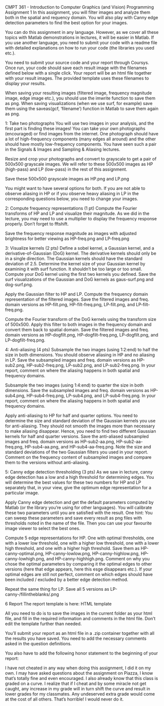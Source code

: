 CMPT 361 - Introduction to Computer Graphics (and Vision)
Programming Assignment 1
In this assignment, you will filter images and analyze them both in the spatial and requency domain. You will also play with Canny edge detection parameters to find the best option for your images.

You can do this assignment in any language. However, as we cover all these topics with Matlab demonstrations in lectures, it will be easier in Matlab. If you use another language, you need to submit your code with a readme file with detailed explanations on how to run your code (the libraries you used etc.).

You need to submit your source code and your report through Coursys. Once run, your code should save each result image with the filenames defined below with a single click. Your report will be an html file together with your result images. The provided template uses these filenames to display your results.

When saving your resulting images (filtered image, frequency magnitude image, edge image etc.), you should use the imwrite function to save them as png. When saving visualizations (when we use surf, for example) save them using the saveas(gcf, ‘filename’) function in Matlab to save them again as png.

1: Take two photographs
You will use two images in your analysis, and the first part is finding these images! You can take your own photographs (encouraged) or find images from the internet. One photograph should have a lot of high-frequency components (many edges all around) and the other should have mostly low-frequency components. You have seen such a pair in the Signals & Images and Sampling & Aliasing lectures.

Resize and crop your photographs and convert to grayscale to get a pair of 500x500 grayscale images. We will refer to these 500x500 images as HP (high-pass) and LP (low-pass) in the rest of this assignment.

Save these 500x500 grayscale images as HP.png and LP.png

You might want to have several options for both. If you are not able to observe aliasing in HP or if you observe heavy aliasing in LP in the corresponding questions below, you need to change your images.

2: Compute frequency representations (1 pt)
Compute the Fourier transforms of HP and LP and visualize their magnitude. As we did in the lecture, you may need to use a multiplier to display the frequency response properly. Don’t forget to fftshift.

Save the frequency response magnitude as images with adjusted brightness for better viewing as HP-freq.png and LP-freq.png

3: Visualize kernels (2 pts)
Define a sobel kernel, a Gaussian kernel, and a derivative-of-Gaussian (DoG) kernel. The derivative kernels should only be in a single direction. The Gaussian kernels should have the standard deviation of 2.5. Determine the kernel size of your Gaussian kernel by examining it with surf function. It shouldn’t be too large or too small. Compute your DoG kernel using the first two kernels you defined. Save the surf visualizations of the Gaussian and DoG kernels as gaus-surf.png and dog-surf.png.

Apply the Gaussian filter to HP and LP. Compute the frequency domain representation of the filtered images. Save the filtered images and freq. domain versions as HP-filt.png, HP-filt-freq.png, LP-filt.png, and LP-filt-freq.png.

Compute the Fourier transform of the DoG kernels using the transform size of 500x500. Apply this filter to both images in the frequency domain and convert them back to spatial domain. Save the filtered images and freq. domain versions as HP-dogfilt.png, HP-dogfilt-freq.png, LP-dogfilt.png, and LP-dogfilt-freq.png.

4: Anti-aliasing (4 pts)
Subsample the two images (using 1:2:end) to half the size in both dimensions. You should observe aliasing in HP and no aliasing in LP. Save the subsampled images and freq. domain versions as HP-sub2.png, HP-sub2-freq.png, LP-sub2.png, and LP-sub2-freq.png. In your report, comment on where the aliasing happens in both spatial and frequency domains.

Subsample the two images (using 1:4:end) to quarter the size in both dimensions. Save the subsampled images and freq. domain versions as HP-sub4.png, HP-sub4-freq.png, LP-sub4.png, and LP-sub4-freq.png. In your report, comment on where the aliasing happens in both spatial and frequency domains.

Apply anti-aliasing to HP for half and quarter options. You need to determine the size and standard deviation of the Gaussian kernels you use for anti-aliasing. They should not smooth the images more than necessary to make aliasing disappear. Hence, you need to find two different Gaussian kernels for half and quarter versions. Save the anti-aliased subsampled images and freq. domain versions as HP-sub2-aa.png, HP-sub2-aa-freq.png, HP-sub4-aa.png, and HP-sub4-aa-freq.png. Note the size and standard deviations of the two Gaussian filters you used in your report. Comment on the frequency content of subsampled images and compare them to the versions without anti-aliasing.

5: Canny edge detection thresholding (3 pts)
As we saw in lecture, canny edge detection has a low and a high threshold for determining edges. You will determine the best values for these two numbers for HP and LP separately that, in your view, give the optimum edge representation for a particular image.

Apply Canny edge detection and get the default parameters computed by Matlab (or the library you’re using for other languages). You will calibrate these two parameters until you are satisfied with the result. One hint: You can sweep these parameters and save every result as png files with thresholds noted in the name of the file. Then you can use your favourite image viewer to select the best ones.

Compute 5 edge representations for HP. One with optimal thresholds, one with a lower low threshold, one with a higher low threshold, one with a lower high threshold, and one with a higher high threshold. Save them as HP-canny-optimal.png, HP-canny-lowlow.png, HP-canny-highlow.png, HP-canny-lowhigh.png, and HP-canny-highhigh.png. Comment on why you chose the optimal parameters by comparing it the optimal edges to other versions (here that edge appears, here this esge disappears etc.). If your optimal edges are still not perfect, comment on which edges should have been included / excluded by a better edge detection method.

Repeat the same thing for LP. Save all 5 versions as LP-canny-/fillintheblanks/.png

6 Report
The report template is here: HTML template

All you need to do is to save the images in the current folder as your html file, and fill in the required information and comments in the html file. Don’t edit the template further than needed.

You’ll submit your report as an html file in a .zip container together with all the results you have saved. You need to add the necessary comments asked in the question definitions.

You also have to add the following honor statement to the beginning of your report:

I have not cheated in any way when doing this assignment, I did it on my own. I may have asked questions about the assignment on Piazza, I know that’s totally fine and even encouraged. I also already know that this class is graded on a curve. I realize that if I cheat and by some miracle not get caught, any increase in my grade will in turn shift the curve and result in lower grades for my classmates. Any undeserved extra grade would come at the cost of all others. That’s horrible! I would never do it.
